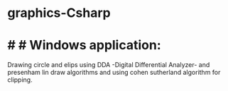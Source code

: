 # graphics-Csharp
# # # Windows application:
Drawing circle and elips  using DDA -Digital Differential Analyzer-  and presenham lin draw algorithms and using cohen sutherland algorithm for clipping.
